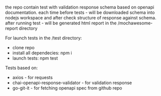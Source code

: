 the repo contain test with validation response schema based on openapi documentation.
each time before tests - will be downloaded schema into nodejs workspace and after check structure of response against schema.
after running test - will be generated html report in the /mochawesome-report directory


For launch tests in the /test directory:
- clone repo
- install all dependecies: npm i
- launch tests: npm test

Tests based on:
- axios - for requests
- chai-openapi-response-validator - for validation response
- go-git-it - for fetching openapi spec from github repo